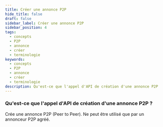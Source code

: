 ```yaml
---
title: Créer une annonce P2P
hide_title: false
draft: false
sidebar_label: Créer une annonce P2P
sidebar_position: 4
tags:
  - concepts
  - P2P
  - annonce
  - créer
  - terminologie
keywords:
  - concepts
  - P2P
  - annonce
  - créer
  - terminologie
description: Qu'est-ce que l'appel d'API de création d'une annonce P2P ?
---
```


### Qu'est-ce que l'appel d'API de création d'une annonce P2P ?

Crée une annonce P2P (Peer to Peer). Ne peut être utilisé que par un annonceur P2P agréé.
